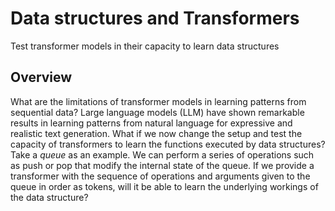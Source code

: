 # Data structures and Transformers

Test transformer models in their capacity to learn data structures


## Overview

What are the limitations of transformer models in learning patterns from sequential data? Large language models (LLM) have shown remarkable results in learning patterns from natural language for expressive and realistic text generation. What if we now change the setup and test the capacity of transformers to learn the functions executed by data structures? Take a _queue_ as an example. We can perform a series of operations such as push or pop that modify the internal state of the queue. If we provide a transformer with the sequence of operations and arguments given to the queue in order as tokens, will it be able to learn the underlying workings of the data structure?
